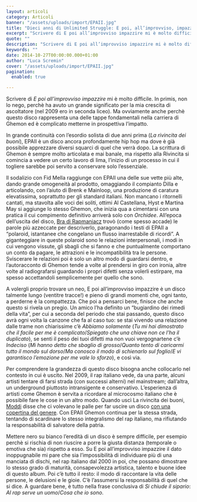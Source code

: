 ```yaml
---
layout: articoli
category: Articoli
banner: "/assets/uploads/import/EPAII.jpg"
title: "Dieci anni di Unlimited Struggle: E poi, all’improvviso, impazzire"
excerpt: "Scrivere di E poi all’improvviso impazzire mi è molto difficile. In primis, non lo nego, perchè ha avuto un grande significato per la mia crescita di ascoltatore (nel 2009 ero in seconda liceo). Ma ovviamente anche perchè questo disco rappresenta una delle tappe fondamentali nella carriera di Ghemon ed è complicato metterne in prospettiva l’impatto. [&hellip"
quote: ""
description: "Scrivere di E poi all’improvviso impazzire mi è molto difficile. In primis, non lo nego, perchè ha avuto un grande significato per la mia crescita di ascoltatore (nel 2009 ero in seconda liceo). Ma ovviamente anche perchè questo disco rappresenta una delle tappe fondamentali nella carriera di Ghemon ed è complicato metterne in prospettiva l’impatto. [&hellip"
keywords: ""
date: 2014-10-27T00:00:00.000+01:00
author: "Luca Scremin"
cover: "/assets/uploads/import/EPAII.jpg"
pagination:
  enabled: true

---
```


[](https://hotmc.com/wp-content/uploads/2014/10/EPAII.jpg)

Scrivere di _E poi all’improvviso impazzire_ mi è molto difficile. In primis, non lo nego, perchè ha avuto un grande significato per la mia crescita di ascoltatore (nel 2009 ero in seconda liceo). Ma ovviamente anche perchè questo disco rappresenta una delle tappe fondamentali nella carriera di Ghemon ed è complicato metterne in prospettiva l’impatto.

In grande continuità con l’esordio solista di due anni prima (_La rivincita dei buoni_), EPAII è un disco ancora profondamente hip hop ma dove è già possibile apprezzare diversi squarci di quel che verrà dopo. La scrittura di Ghemon è sempre molto articolata e mai banale, ma rispetto alla Rivincita si comincia a vedere un certo lavoro di lima, l’inizio di un processo in cui il togliere sarebbe poi servito a conservare solo l’essenziale.

Il sodalizio con Fid Mella raggiunge con EPAII una delle sue vette più alte, dando grande omogeneità al prodotto, omaggiando il compianto Dilla e articolando, con l’aiuto di Brenk e Mainloop, una produzione di caratura elevatissima, soprattutto per gli standard italiani. Non mancano i ritornelli cantati, ma stavolta alle voci dei soliti, ottimi Al Castellana, Hyst e Martina May si aggiunge lo stesso Ghemon, che inizia qua a cimentarsi con una pratica il cui compimento definitivo arriverà solo con _Orchidee_. All’epoca dell’uscita del disco, [Bra di Rapmaniacz](http://www.rapmaniacz.com/Ghemon4tetImp.htm) trovò (come spesso accade) le parole più azzeccate per descriverlo, paragonando i testi di EPAII a “polaroid, istantanee che congelano un flusso inarrestabile di ricordi”. A giganteggiare in queste polaroid sono le relazioni interpersonali, i modi in cui vengono vissute, gli sbagli che si fanno e che puntualmente comportano un conto da pagare, le attrazioni e le incompatibilità tra le persone. Sviscerare le relazioni poi è solo un altro modo di guardarsi dentro, e l’autoracconto di Ghemon tende a volte al prendersi in giro con ironia, altre volte al radiografarsi guardando i propri difetti senza volerli estirpare, ma spesso accettandoli semplicemente per quello che sono.

A volergli proprio trovare un neo, E poi all’improvviso impazzire è un disco talmente lungo (ventitre tracce!) e pieno di grandi momenti che, ogni tanto, a perderne è la compattezza. Che poi a pensarci bene, finisce che anche questo si rivela un pregio. Un amico l’ha definito un “bugiardino dei rimedi della vita”, per cui a seconda del periodo che stai passando, questo disco avrà ogni volta la canzone che fa al caso tuo: se stai vivendo una relazione dalle trame non chiarissime c’è _Abbiamo solamente_ (_Tu mi hai dimostrato che il facile per me è complicato_/_Spiegato che una chiave non ce l’ha il duplicato_), se senti il peso dei tuoi difetti ma non vuoi vergognartene c’è _Indeciso_ (_Mi hanno detto che sbaglio di grosso_/_Quanto tento di caricarmi tutto il mondo sul dorso_/_Ma conosco il modo di schienarlo sul foglio_/_E vi garantisco l’emozione per me vale lo sforzo_), e così via.

Per comprendere la grandezza di questo disco bisogna anche collocarlo nel contesto in cui è uscito. Nel 2009, il rap italiano vede, da una parte, alcuni artisti tentare di farsi strada (con successi alterni) nel mainstream; dall’altra, un underground piuttosto intransigente e conservativo. L’esperienza di artisti come Ghemon è servita a ricordare al microcosmo italiano che è possibile fare le cose in un altro modo. Quando uscì La rivincita dei buoni, [Moddi](http://www.rapburger.com/2012/01/19/intervista-ghemon/) disse che ci volevano le palle per far uscire un disco [con una copertina del genere](https://upload.wikimedia.org/wikipedia/it/thumb/4/42/La%5Frivincita%5Fdei%5Fbuoni.jpg/480px-La%5Frivincita%5Fdei%5Fbuoni.jpg). Con EPAII Ghemon continua per la stessa strada, tentando di scardinare lo stesso integralismo del rap italiano, ma rifiutando la responsabilità di salvatore della patria.

Mettere nero su bianco l’eredità di un disco è sempre difficile, per esempio perchè si rischia di non riuscire a porre la giusta distanza (temporale o emotiva che sia) rispetto a esso. Su E poi all’improvviso impazzire il dato inoppugnabile mi pare che sia l’impossibilità di individuare più di una manciata di dischi, nel rap italiano dal 2000 in poi, che possano dimostrare lo stesso grado di maturità, consapevolezza artistica, talento e buone idee di questo album. Poi c’è tutto il resto: il modo di raccontare la vita delle persone, le delusioni e le gioie. C’è l’assumersi la responsabilità di quel che si dice. A guardare bene, è tutto nella frase conclusiva di _Si chiude il sipario_: _Al rap serve un uomo_/_Cosa che io sono_.